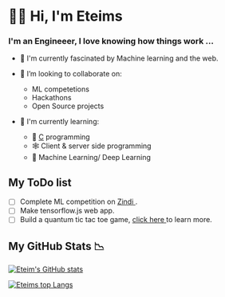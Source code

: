 # 👋🏿 Hi, I'm Eteims 

### I'm an Engineeer, I love knowing how things work ...

- 🔭 I'm currently fascinated by Machine learning and the web.
- 👯 I’m looking to collaborate on:
   -  ML competetions 
   -  Hackathons
   -  Open Source projects
  
- 🌱 I'm currently learning:
   + 💾 [C](https://github.com/EteimZ/Let_See) programming
   + 🕸️ Client & server side programming
   + 🧠 Machine Learning/ Deep Learning



## My ToDo list
- [ ] Complete ML competition on [ Zindi ](https://zindi.africa/competitions/ai4d-yoruba-machine-translation-challenge).
- [ ] Make tensorflow.js web app.
- [ ] Build a quantum tic tac toe game, [ click here ](https://en.wikipedia.org/wiki/Quantum_tic-tac-toe) to  learn more.

## My GitHub Stats 📉

[![Eteim's GitHub stats](https://github-readme-stats.vercel.app/api?username=eteimz&show_icons=true&theme=dark)](https://github.com/anuraghazra/github-readme-stats)

[![Eteims top Langs](https://github-readme-stats.vercel.app/api/top-langs/?username=eteimz&theme=dark&langs_count=10&layout=compact)](https://github.com/anuraghazra/github-readme-stats)
